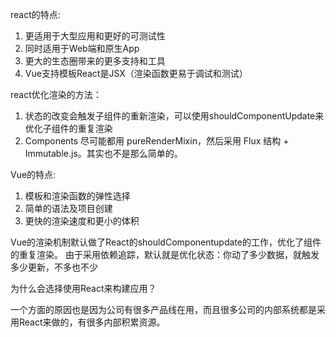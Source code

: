 


react的特点:

1. 更适用于大型应用和更好的可测试性
2. 同时适用于Web端和原生App
3. 更大的生态圈带来的更多支持和工具
4. Vue支持模板React是JSX（渲染函数更易于调试和测试）

react优化渲染的方法：

1. 状态的改变会触发子组件的重新渲染，可以使用shouldComponentUpdate来优化子组件的重复渲染
2. Components 尽可能都用 pureRenderMixin，然后采用 Flux 结构 + Immutable.js。其实也不是那么简单的。




Vue的特点:

1. 模板和渲染函数的弹性选择
2. 简单的语法及项目创建
3. 更快的渲染速度和更小的体积

Vue的渲染机制默认做了React的shouldComponentupdate的工作，优化了组件的重复渲染。
由于采用依赖追踪，默认就是优化状态：你动了多少数据，就触发多少更新，不多也不少


为什么会选择使用React来构建应用？

一个方面的原因也是因为公司有很多产品线在用，而且很多公司的内部系统都是采用React来做的，有很多内部积累资源。




